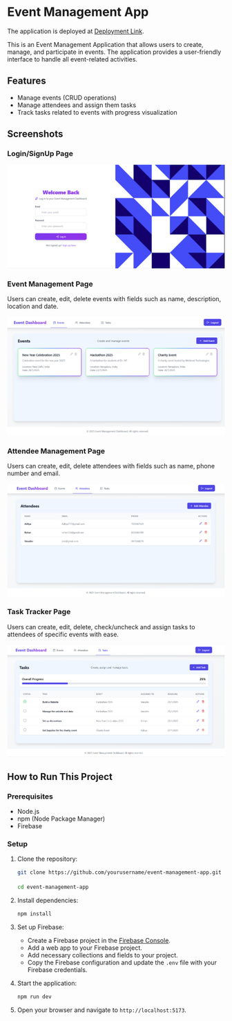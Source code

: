 # Event Management App

The application is deployed at [Deployment Link](https://your-deployment-link.com).

This is an Event Management Application that allows users to create, manage, and participate in events. The application provides a user-friendly interface to handle all event-related activities.

## Features

- Manage events (CRUD operations)
- Manage attendees and assign them tasks
- Track tasks related to events with progress visualization

## Screenshots

### Login/SignUp Page
![Login/SignUp Page](screenshots/home_page.png)

### Event Management Page
Users can create, edit, delete events with fields such as name, description, location and date. <br /><br />
![Event Management Page](screenshots/event_management_page.png)

### Attendee Management Page
Users can create, edit, delete attendees with fields such as name, phone number and email. <br /><br />
![Attendee Management Page](screenshots/attendee_management_page.png)

### Task Tracker Page
Users can create, edit, delete, check/uncheck and assign tasks to attendees of specific events with ease. <br /><br />
![Task Tracker Page](screenshots/task_tracker_page.png)

## How to Run This Project

### Prerequisites

- Node.js
- npm (Node Package Manager)
- Firebase

### Setup

1. Clone the repository:
    ```bash
    git clone https://github.com/yourusername/event-management-app.git

    cd event-management-app
    ```

2. Install dependencies:
    ```bash
    npm install
    ```

3. Set up Firebase:
    - Create a Firebase project in the [Firebase Console](https://console.firebase.google.com/).
    - Add a web app to your Firebase project.
    - Add necessary collections and fields to your project.
    - Copy the Firebase configuration and update the `.env` file with your Firebase credentials.

4. Start the application:
    ```bash
    npm run dev
    ```

5. Open your browser and navigate to `http://localhost:5173`.